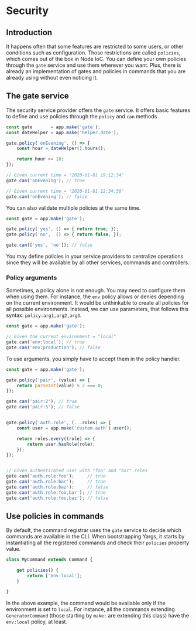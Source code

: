 # Security

## Introduction

It happens often that some features are restricted to some users, or other conditions such as configuration.
Those restrictions are called `policies`, which comes out of the box in Node IoC.
You can define your own policies through the `gate` service and use them wherever you want.
Plus, there is already an implementation of gates and policies in commands that you are already using without even noticing it.



## The gate service

The security service provider offers the `gate` service.
It offers basic features to define and use policies through the `policy` and `can` methods

```javascript
const gate       = app.make('gate');
const dateHelper = app.make('helper.date');

gate.policy('onEvening', () => {
    const hour = dateHelper().hours();

    return hour >= 18;
});

// Given current time = "2020-01-01 19:12:34"
gate.can('onEvening'); // true

// Given current time = "2020-01-01 12:34:56"
gate.can('onEvening'); // false
```

You can also validate multiple policies at the same time.

```javascript
const gate = app.make('gate');

gate.policy('yes', () => { return true; });
gate.policy('no',  () => { return false; });

gate.can(['yes', 'no']); // false
```

You may define policies in your service providers to centralize operations since they will be available by all other services, commands and controllers.



### Policy arguments

Sometimes, a policy alone is not enough.
You may need to configure them when using them.
For instance, the `env` policy allows or denies depending on the current environment.
It would be unthinkable to create all policies for all possible environments.
Instead, we can use parameters, that follows this syntax: `policy:arg1,arg2,arg3`.

```javascript
const gate = app.make('gate');

// Given the current environment = "local"
gate.can('env:local'); // true
gate.can('env:production'); // false
```

To use arguments, you simply have to accept them in the policy handler.

```javascript
const gate = app.make('gate');

gate.policy('pair', (value) => {
    return parseInt(value) % 2 === 0;
});

gate.can('pair:2'); // true
gate.can('pair:5'); // false


gate.policy('auth.role', (...roles) => {
    const user = app.make('custom.auth').user();

    return roles.every((role) => {
        return user.hasRole(role);
    });
});


// Given authenticated user with "foo" and "bar" roles
gate.can('auth.role:foo');     // true
gate.can('auth.role:bar');     // true
gate.can('auth.role:baz');     // false
gate.can('auth.role:foo,bar'); // true
gate.can('auth.role:foo,baz'); // false
```



## Use policies in commands

By default, the command registrar uses the `gate` service to decide which commands are available in the CLI.
When bootstrapping Yargs, it starts by instantiating all the registered commands and check their `policies` property value.

```javascript
class MyCommand extends Command {

    get policies() {
        return ['env:local'];
    }

}
```

In the above example, the command would be available only if the environment is set to `local`.
For instance, all the commands extending `GeneratorCommand` (those starting by `make:` are extending this class) have the `env:local` policy, at least.

